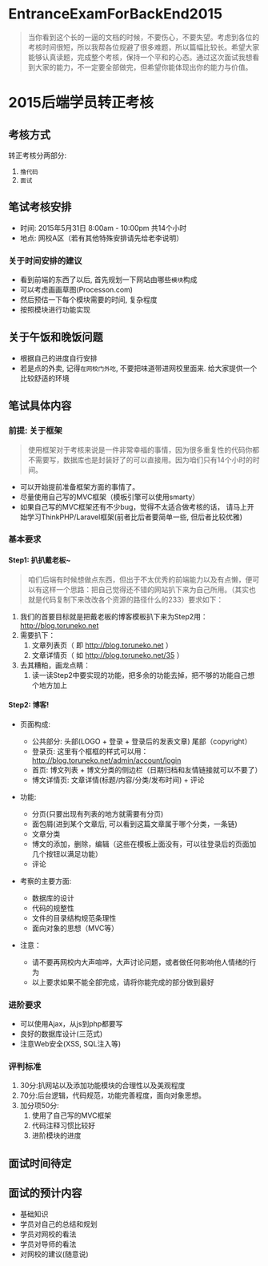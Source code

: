# EntranceExamForBackEnd2015
> 当你看到这个长的一逼的文档的时候，不要伤心，不要失望。考虑到各位的考核时间很短，所以我帮各位规避了很多难题，所以篇幅比较长。希望大家能够认真读题，完成整个考核，保持一个平和的心态。通过这次面试我想看到大家的能力，不一定要全部做完，但希望你能体现出你的能力与价值。
# 2015后端学员转正考核

## 考核方式
转正考核分两部分: 

1. `撸代码` 
2. `面试`

## 笔试考核安排
- 时间: 2015年5月31日 8:00am - 10:00pm 共14个小时
- 地点: 网校A区（若有其他特殊安排请先给老李说明）

### 关于时间安排的建议
- 看到前端的东西了以后, 首先规划一下网站由哪些`模块`构成
- 可以考虑画画草图(Processon.com)
- 然后预估一下每个模块需要的时间, 复杂程度
- 按照模块进行功能实现


## 关于午饭和晚饭问题
- 根据自己的进度自行安排
- 若是点的外卖, 记得`在网校门外吃`, 不要把味道带进网校里面来. 给大家提供一个比较舒适的环境

## 笔试具体内容

### 前提: 关于框架

> 使用框架对于考核来说是一件非常幸福的事情，因为很多重复性的代码你都不需要写，数据库也是封装好了的可以直接用。因为咱们只有14个小时的时间。

- 可以开始提前准备框架方面的事情了。
- 尽量使用自己写的MVC框架（模板引擎可以使用smarty）
- 如果自己写的MVC框架还有不少bug，觉得不太适合做考核的话， 请马上开始学习ThinkPHP/Laravel框架(前者比后者要简单一些, 但后者比较优雅)

### 基本要求

#### Step1: 扒扒戴老板~

> 咱们后端有时候想做点东西，但出于不太优秀的前端能力以及有点懒，便可以有这样一个思路：把自己觉得还不错的网站扒下来为自己所用。（其实也就是代码复制下来改改各个资源的路径什么的233）要求如下：

1. 我们的首要目标就是把戴老板的博客模板扒下来为Step2用： http://blog.toruneko.net
2. 需要扒下：
	1. 文章列表页（ 即 http://blog.toruneko.net ）
	2. 文章详情页（ 如 http://blog.toruneko.net/35 ）
3. 去其糟粕，画龙点睛：
	1. 读一读Step2中要实现的功能，把多余的功能去掉，把不够的功能自己想个地方加上

#### Step2: 博客!

- 页面构成:
	- 公共部分: 头部(LOGO + 登录 + 登录后的发表文章) 尾部（copyright）
	- 登录页: 这里有个框框的样式可以用： http://blog.toruneko.net/admin/account/login
	- 首页: 博文列表 + 博文分类的侧边栏（日期归档和友情链接就可以不要了）
	- 博文详情页: 文章详情(标题/内容/分类/发布时间) + 评论
- 功能:
	- 分页(只要出现有列表的地方就需要有分页)
	- 面包屑(进到某个文章后, 可以看到这篇文章属于哪个分类，一条链)
	- 文章分类
	- 博文的添加，删除，编辑（这些在模板上面没有，可以往登录后的页面加几个按钮以满足功能）
	- 评论
- 考察的主要方面:
 	- 数据库的设计
	- 代码的规整性
	- 文件的目录结构规范条理性
	- 面向对象的思想（MVC等）

- 注意：
	- 请不要再网校内大声喧哗，大声讨论问题，或者做任何影响他人情绪的行为   
	- 以上要求如果不能全部完成，请将你能完成的部分做到最好   
	
### 进阶要求

- 可以使用Ajax，从js到php都要写
- 良好的数据库设计(三范式)
- 注意Web安全(XSS, SQL注入等)


### 评判标准
1. 30分:扒网站以及添加功能模块的合理性以及美观程度
2. 70分:后台逻辑，代码规范，功能完善程度，面向对象思想。
3. 加分项50分:
	1. 使用了自己写的MVC框架
	2. 代码注释习惯比较好
	3. 进阶模块的进度

## 面试时间待定

## 面试的预计内容
- 基础知识
- 学员对自己的总结和规划
- 学员对网校的看法
- 学员对导师的看法
- 对网校的建议(随意说)
